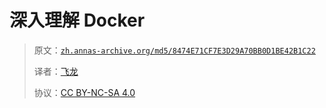 # 深入理解 Docker

> 原文：[`zh.annas-archive.org/md5/8474E71CF7E3D29A70BB0D1BE42B1C22`](https://zh.annas-archive.org/md5/8474E71CF7E3D29A70BB0D1BE42B1C22)
> 
> 译者：[飞龙](https://github.com/wizardforcel)
> 
> 协议：[CC BY-NC-SA 4.0](http://creativecommons.org/licenses/by-nc-sa/4.0/)